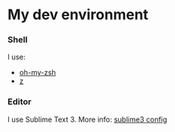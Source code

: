 # My dev environment

### Shell
I use:

* [oh-my-zsh](https://github.com/robbyrussell/oh-my-zsh)
* [z](https://github.com/rupa/z/)


### Editor
I use Sublime Text 3. More info: [sublime3 config](sublime)
